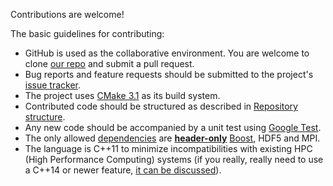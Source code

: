 Contributions are welcome!

The basic guidelines for contributing:

* GitHub is used as the collaborative environment. You are welcome to clone [our repo](https://github.com/ALPSCore/ALPSCore) and submit a pull request.
* Bug reports and feature requests should be submitted to the project's [issue tracker](https://github.com/ALPSCore/ALPSCore/issues).
* The project uses [CMake 3.1](https://cmake.org/cmake/help/v3.1/) as its build system.
* Contributed code should be structured as described in [Repository structure](https://github.com/ALPSCore/ALPSCore/wiki/Repository-structure).
* Any new code should be accompanied by a unit test using [Google Test](https://github.com/google/googletest).
* The only allowed [dependencies](https://github.com/ALPSCore/ALPSCore/wiki/Installation#prerequisites) are [**header-only**](http://www.boost.org/doc/libs/release/more/getting_started/unix-variants.html#header-only-libraries) [Boost](http://boost.org), HDF5 and MPI.
* The language is C++11 to minimize incompatibilities with existing HPC (High Performance Computing) systems (if you really, really need to use a C++14 or newer feature,  [it can be discussed](https://github.com/ALPSCore/ALPSCore/issues)).
